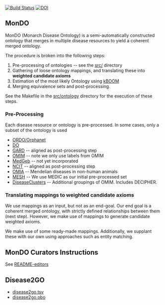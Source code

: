 [![Build Status](https://travis-ci.org/cmungall/monarch-disease-ontology.svg?branch=master)](https://travis-ci.org/cmungall/monarch-disease-ontology)
[![DOI](https://zenodo.org/badge/13996/cmungall/monarch-disease-ontology.svg)](https://zenodo.org/badge/latestdoi/13996/cmungall/monarch-disease-ontology)

## MonDO

MonDO (Monarch Disease Ontology) is a semi-automatically constructed
ontology that merges in multiple disease resources to yield a coherent
merged ontology.

The procedure is broken into the following steps:

 1. Pre-processing of ontologies -- see the [src/](src/) directory
 2. Gathering of loose ontology mappings, and translating these into __weighted candidate axioms__
 3. Estimation of the most likely Ontology using [kBOOM](https://github.com/monarch-initiative/kboom)
 4. Merging equivalence sets and post-processing.

See the Makefile in the [src/ontology](src/ontology) directory for the execution of these steps.

### Pre-Processing

Each disease resource or ontology is pre-processed. In some cases, only a subset of the ontology is used

 * [ORDO/Orphanet](orphanet/README.md)
 * [DO](doid/README.md)
 * [GARD](gard/README.md) -- aligned as post-processing step
 * [OMIM](omim/README.md) -- note we only use labels from OMIM
 * [MedGeb](medgen/README.md) -- not yet incorporated
 * [NCIT](ncit/README.md) -- aligned as post-processing step
 * [OMIA](omia/README.md) -- Mendelian diseases in non-human animals
 * [MESH](medic/README.md) -- We use MEDIC as our initial pre-processed set
 * [DiseaseClusters](clusters/README.md) -- Additional groupings of OMIM. Includes DECIPHER.

### Translating mappings to weighted candidate axioms

We use mappings as an input, but not as an end-goal. Our end goal is a
coherent merged ontology, with strictly defined relationships between
them (next step). However, we make use of mappings to generate
candidate weighted axioms.

We make use of some ready-made mappings. Additionally, we supplant
these with our own using approaches such as entity matching.




## MonDO Curators Instructions

See [README-editors](README-editors.md)

## Disease2GO

 * [disease2go.tsv](src/ontology/disease2go.tsv)
 * [disease2go.obo](src/ontology/disease2go.obo)



